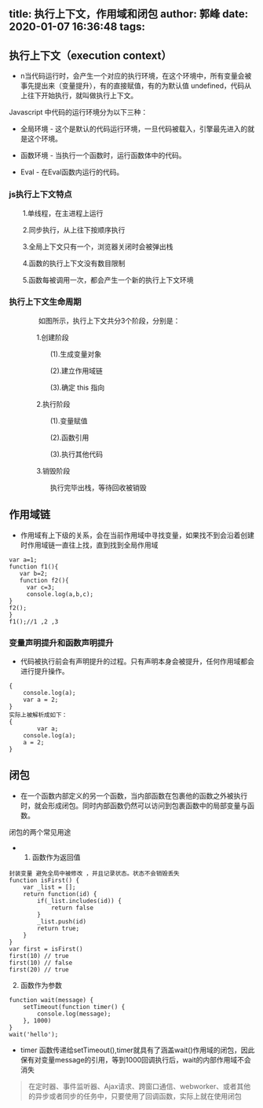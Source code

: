 title: 执行上下文，作用域和闭包
author: 郭峰
date: 2020-01-07 16:36:48
tags:
---
## 执行上下文（execution context）

* n当代码运行时，会产生一个对应的执行环境，在这个环境中，所有变量会被事先提出来（变量提升），有的直接赋值，有的为默认值 undefined，代码从上往下开始执行，就叫做执行上下文。

 Javascript 中代码的运行环境分为以下三种：

* 全局环境 - 这个是默认的代码运行环境，一旦代码被载入，引擎最先进入的就是这个环境。

* 函数环境 - 当执行一个函数时，运行函数体中的代码。

* Eval - 在Eval函数内运行的代码。

<!--more-->

### js执行上下文特点

　　1.单线程，在主进程上运行

　　2.同步执行，从上往下按顺序执行

　　3.全局上下文只有一个，浏览器关闭时会被弹出栈

　　4.函数的执行上下文没有数目限制

　　5.函数每被调用一次，都会产生一个新的执行上下文环境
  
### 执行上下文生命周期

　　
　　如图所示，执行上下文共分3个阶段，分别是：

　　　　1.创建阶段

　　　　　　(1).生成变量对象

　　　　　　(2).建立作用域链

　　　　　　(3).确定 this 指向

 

　　　　2.执行阶段

　　　　　　(1).变量赋值

　　　　　　(2).函数引用

　　　　　　(3).执行其他代码

 

　　　　3.销毁阶段

　　　　　　执行完毕出栈，等待回收被销毁
      
    
## 作用域链

* 作用域有上下级的关系，会在当前作用域中寻找变量，如果找不到会沿着创建时作用域链一直往上找，直到找到全局作用域

```
var a=1;
function f1(){
   var b=2;   
   function f2(){ 
     var c=3;
     console.log(a,b,c);
}  
f2();
}
f1();//1 ,2 ,3
```
### 变量声明提升和函数声明提升

* 代码被执行前会有声明提升的过程。只有声明本身会被提升，任何作用域都会进行提升操作。

```
{
    console.log(a);
    var a = 2;  
}
实际上被解析成如下：
{
        var a;
    console.log(a);
    a = 2;  
}

```

## 闭包

* 在一个函数内部定义的另一个函数，当内部函数在包裹他的函数之外被执行时，就会形成闭包。同时内部函数仍然可以访问到包裹函数中的局部变量与函数。

闭包的两个常见用途

* 1. 函数作为返回值

```
封装变量 避免全局中被修改 ，并且记录状态。状态不会销毁丢失
function isFirst() {
    var _list = [];
    return function(id) {
        if(_list.includes(id)) {
            return false
        } 
        _list.push(id)
        return true;
    }
}
var first = isFirst()
first(10) // true
first(10) // false
first(20) // true
```

2. 函数作为参数

```
function wait(message) {
    setTimeout(function timer() {
        console.log(message);
    }, 1000) 
}
wait('hello');

```
* timer 函数传递给setTimeout(),timer就具有了涵盖wait()作用域的闭包，因此保有对变量message的引用，等到1000回调执行后，wait的内部作用域不会消失
> 在定时器、事件监听器、Ajax请求、跨窗口通信、webworker、或者其他的异步或者同步的任务中，只要使用了回调函数，实际上就在使用闭包